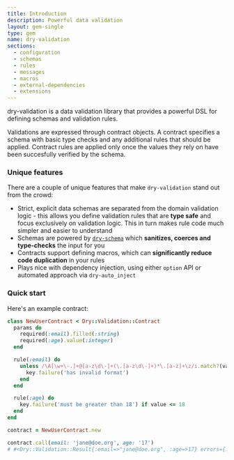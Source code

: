 ```yaml
---
title: Introduction
description: Powerful data validation
layout: gem-single
type: gem
name: dry-validation
sections:
  - configuration
  - schemas
  - rules
  - messages
  - macros
  - external-dependencies
  - extensions
---
```


dry-validation is a data validation library that provides a powerful DSL for defining schemas and validation rules.

Validations are expressed through contract objects. A contract specifies a schema with basic type checks and any additional rules that should be applied. Contract rules are applied only once the values they rely on have been succesfully verified by the schema.

### Unique features

There are a couple of unique features that make `dry-validation` stand out from the crowd:

- Strict, explicit data schemas are separated from the domain validation logic - this allows you define validation rules that are **type safe** and focus exclusively on validation logic. This in turn makes rule code much simpler and easier to understand
- Schemas are powered by [`dry-schema`](/gems/dry-schema) which **sanitizes, coerces and type-checks** the input for you
- Contracts support defining macros, which can **significantly reduce code duplication** in your rules
- Plays nice with dependency injection, using either `option` API or automated approach via `dry-auto_inject`

### Quick start

Here's an example contract:

``` ruby
class NewUserContract < Dry::Validation::Contract
  params do
    required(:email).filled(:string)
    required(:age).value(:integer)
  end

  rule(:email) do
    unless /\A[\w+\-.]+@[a-z\d\-]+(\.[a-z\d\-]+)*\.[a-z]+\z/i.match?(value)
      key.failure('has invalid format')
    end
  end

  rule(:age) do
    key.failure('must be greater than 18') if value <= 18
  end
end

contract = NewUserContract.new

contract.call(email: 'jane@doe.org', age: '17')
# #<Dry::Validation::Result{:email=>"jane@doe.org", :age=>17} errors={:age=>["must be greater than 18"]}>
```
